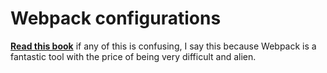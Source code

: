 # Webpack configurations

[**Read this book**](https://survivejs.com/webpack/preface/) if any of this is confusing, I say this because Webpack is a fantastic tool with the price of being very difficult and alien. 
